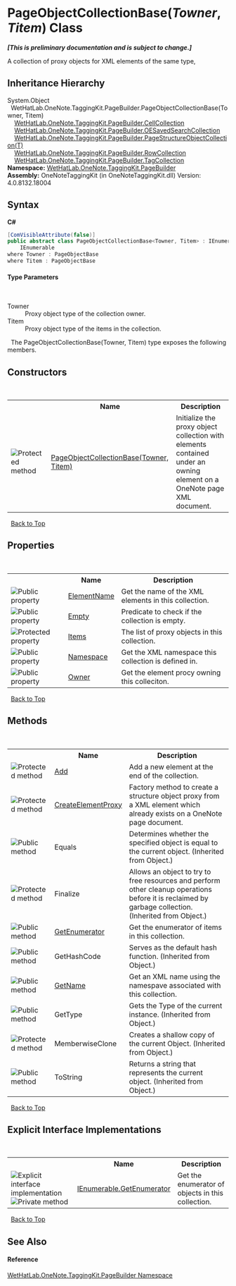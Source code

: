# PageObjectCollectionBase(*Towner*, *Titem*) Class
 _**\[This is preliminary documentation and is subject to change.\]**_

A collection of proxy objects for XML elements of the same type,


## Inheritance Hierarchy
System.Object<br />&nbsp;&nbsp;WetHatLab.OneNote.TaggingKit.PageBuilder.PageObjectCollectionBase(Towner, Titem)<br />&nbsp;&nbsp;&nbsp;&nbsp;<a href="09730001-8b9f-c579-5787-c2c81a25ed5d">WetHatLab.OneNote.TaggingKit.PageBuilder.CellCollection</a><br />&nbsp;&nbsp;&nbsp;&nbsp;<a href="676a1f3a-0f1b-2631-38a2-c89500c36a86">WetHatLab.OneNote.TaggingKit.PageBuilder.OESavedSearchCollection</a><br />&nbsp;&nbsp;&nbsp;&nbsp;<a href="c0ee62d5-0aa5-ad79-4300-af77337567cf">WetHatLab.OneNote.TaggingKit.PageBuilder.PageStructureObjectCollection(T)</a><br />&nbsp;&nbsp;&nbsp;&nbsp;<a href="7351ef21-d6d5-507a-6d78-48a5ea420800">WetHatLab.OneNote.TaggingKit.PageBuilder.RowCollection</a><br />&nbsp;&nbsp;&nbsp;&nbsp;<a href="690c2dc2-ed96-3d88-635a-e04151eea12b">WetHatLab.OneNote.TaggingKit.PageBuilder.TagCollection</a><br />
**Namespace:**&nbsp;<a href="56352230-71f2-f4b7-63a8-983965663af5">WetHatLab.OneNote.TaggingKit.PageBuilder</a><br />**Assembly:**&nbsp;OneNoteTaggingKit (in OneNoteTaggingKit.dll) Version: 4.0.8132.18004

## Syntax

**C#**<br />
``` C#
[ComVisibleAttribute(false)]
public abstract class PageObjectCollectionBase<Towner, Titem> : IEnumerable<Titem>, 
	IEnumerable
where Towner : PageObjectBase
where Titem : PageObjectBase

```


#### Type Parameters
&nbsp;<dl><dt>Towner</dt><dd>Proxy object type of the collection owner.</dd><dt>Titem</dt><dd>Proxy object type of the items in the collection.</dd></dl>&nbsp;
The PageObjectCollectionBase(Towner, Titem) type exposes the following members.


## Constructors
&nbsp;<table><tr><th></th><th>Name</th><th>Description</th></tr><tr><td>![Protected method](media/protmethod.gif "Protected method")</td><td><a href="d9ce5b52-3694-ab9a-0ca3-e7204464f9e1">PageObjectCollectionBase(Towner, Titem)</a></td><td>
Initialize the proxy object collection with elements contained under an owning element on a OneNote page XML document.</td></tr></table>&nbsp;
<a href="#pageobjectcollectionbase(*towner*,-*titem*)-class">Back to Top</a>

## Properties
&nbsp;<table><tr><th></th><th>Name</th><th>Description</th></tr><tr><td>![Public property](media/pubproperty.gif "Public property")</td><td><a href="7f357b9b-bf0e-cdc7-8e6f-013cea9acb64">ElementName</a></td><td>
Get the name of the XML elements in this collection.</td></tr><tr><td>![Public property](media/pubproperty.gif "Public property")</td><td><a href="5474e171-7a1b-eb2b-1943-50e76eefd49f">Empty</a></td><td>
Predicate to check if the collection is empty.</td></tr><tr><td>![Protected property](media/protproperty.gif "Protected property")</td><td><a href="1c9040bb-51fc-0f2d-9fb9-64eecf110440">Items</a></td><td>
The list of proxy objects in this collection.</td></tr><tr><td>![Public property](media/pubproperty.gif "Public property")</td><td><a href="4d45a8f3-e827-2a99-7838-225d6a8a5914">Namespace</a></td><td>
Get the XML namespace this collection is defined in.</td></tr><tr><td>![Public property](media/pubproperty.gif "Public property")</td><td><a href="90bf4824-5a5c-fe52-09c5-04255c2f4e80">Owner</a></td><td>
Get the element procy owning this colleciton.</td></tr></table>&nbsp;
<a href="#pageobjectcollectionbase(*towner*,-*titem*)-class">Back to Top</a>

## Methods
&nbsp;<table><tr><th></th><th>Name</th><th>Description</th></tr><tr><td>![Protected method](media/protmethod.gif "Protected method")</td><td><a href="4cef74a8-8d65-d67f-dcf2-ddda09497752">Add</a></td><td>
Add a new element at the end of the collection.</td></tr><tr><td>![Protected method](media/protmethod.gif "Protected method")</td><td><a href="77ad35a0-2fff-4b5d-3a42-c9667420d38c">CreateElementProxy</a></td><td>
Factory method to create a structure object proxy from a XML element which already exists on a OneNote page document.</td></tr><tr><td>![Public method](media/pubmethod.gif "Public method")</td><td>Equals</td><td>
Determines whether the specified object is equal to the current object.
 (Inherited from Object.)</td></tr><tr><td>![Protected method](media/protmethod.gif "Protected method")</td><td>Finalize</td><td>
Allows an object to try to free resources and perform other cleanup operations before it is reclaimed by garbage collection.
 (Inherited from Object.)</td></tr><tr><td>![Public method](media/pubmethod.gif "Public method")</td><td><a href="3e98dc1d-cc11-fd00-5343-423f37fae517">GetEnumerator</a></td><td>
Get the enumerator of items in this collection.</td></tr><tr><td>![Public method](media/pubmethod.gif "Public method")</td><td>GetHashCode</td><td>
Serves as the default hash function.
 (Inherited from Object.)</td></tr><tr><td>![Public method](media/pubmethod.gif "Public method")</td><td><a href="bfdd5b98-98f2-dc77-7545-c636ef667b9b">GetName</a></td><td>
Get an XML name using the namespave associated with this collection.</td></tr><tr><td>![Public method](media/pubmethod.gif "Public method")</td><td>GetType</td><td>
Gets the Type of the current instance.
 (Inherited from Object.)</td></tr><tr><td>![Protected method](media/protmethod.gif "Protected method")</td><td>MemberwiseClone</td><td>
Creates a shallow copy of the current Object.
 (Inherited from Object.)</td></tr><tr><td>![Public method](media/pubmethod.gif "Public method")</td><td>ToString</td><td>
Returns a string that represents the current object.
 (Inherited from Object.)</td></tr></table>&nbsp;
<a href="#pageobjectcollectionbase(*towner*,-*titem*)-class">Back to Top</a>

## Explicit Interface Implementations
&nbsp;<table><tr><th></th><th>Name</th><th>Description</th></tr><tr><td>![Explicit interface implementation](media/pubinterface.gif "Explicit interface implementation")![Private method](media/privmethod.gif "Private method")</td><td><a href="0fea3e26-3bae-af68-92b5-d0392fbce27e">IEnumerable.GetEnumerator</a></td><td>
Get the enumerator of objects in this collection.</td></tr></table>&nbsp;
<a href="#pageobjectcollectionbase(*towner*,-*titem*)-class">Back to Top</a>

## See Also


#### Reference
<a href="56352230-71f2-f4b7-63a8-983965663af5">WetHatLab.OneNote.TaggingKit.PageBuilder Namespace</a><br />